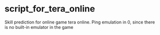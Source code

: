 # script_for_tera_online
Skill prediction for online game tera online. Ping emulation in 0, since there is no built-in emulator in the game
